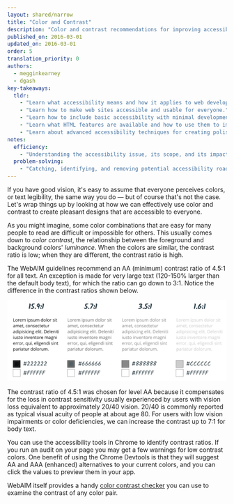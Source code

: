 ```yaml
---
layout: shared/narrow
title: "Color and Contrast"
description: "Color and contrast recommendations for improving accessibility"
published_on: 2016-03-01
updated_on: 2016-03-01
order: 5
translation_priority: 0
authors:
  - megginkearney
  - dgash
key-takeaways:
  tldr: 
    - "Learn what accessibility means and how it applies to web development."
    - "Learn how to make web sites accessible and usable for everyone."
    - "Learn how to include basic accessibility with minimal development impace."
    - "Learn what HTML features are available and how to use them to improve accessibility."
    - "Learn about advanced accessibility techniques for creating polished accessibility experiences."
notes:
  efficiency:
    - "Understanding the accessibility issue, its scope, and its impact can make you a better web developer."
  problem-solving:
    - "Catching, identifying, and removing potential accessibility roadblocks before they happen can improve your development process and reduce maintenance requirements."
---
```


If you have good vision, it's easy to assume that everyone perceives colors, or text legibility, the same way you do &mdash; but of course that's not the case. Let's wrap things up by looking at how we can effectively use color and contrast to create pleasant designs that are accessible to everyone.

As you might imagine, some color combinations that are easy for many people to read are difficult or impossible for others. This usually comes down to *color contrast*, the relationship between the foreground and background colors' *luminance*. When the colors are similar, the contrast ratio is low; when they are different, the contrast ratio is high.

The WebAIM guidelines recommend an AA (minimum) contrast ratio of 4.5:1 for all text. An exception is made for very large text (120-150% larger than the default body text), for which the ratio can go down to 3:1. Notice the difference in the contrast ratios shown below.

![contrast-ratios](imgs/contrast-ratios.png)

The contrast ratio of 4.5:1 was chosen for level AA because it compensates for the loss in contrast sensitivity usually experienced by users with vision loss equivalent to approximately 20/40 vision. 20/40 is commonly reported as typical visual acuity of people at about age 80. For users with low vision impairments or color deficiencies, we can increase the contrast up to 7:1 for body text.

You can use the accessibility tools in Chrome to identify contrast ratios. If you run an audit on your page you may get a few warnings for low contrast colors. One benefit of using the Chrome Devtools is that they will suggest AA and AAA (enhanced) alternatives to your current colors, and you can click the values to preview them in your app.

WebAIM itself provides a handy <a href="http://webaim.org/resources/contrastchecker/" target="_blank">color contrast checker</a> you can use to examine the contrast of any color pair.

